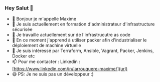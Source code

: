 ### Hey Salut 👋

- 👋 Bonjour je m'appelle Maxime 
- 🌱 Je suis actuellement en formation d'administrateur d'infrastructure sécurisée
- 🔭 Je travaille actuellement sur de l'infrastrucutre as code
- 🌱 En ce moment j'apprend à utiliser packer afin d'industrialiser le déploiement de machine virtuelle
- 👀 Je suis intéressé par Terraform, Ansible, Vagrant, Packer, Jenkins, Docker etc 
- 📫 Pour me contacter : Linkedin : [https://www.linkedin.com/in/larrouquere-maxime/](url)
- 😄 PS: Je ne suis pas un développeur  :) 



